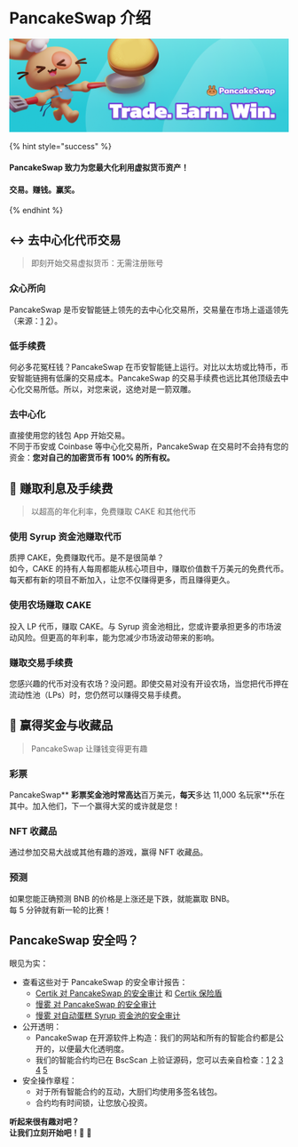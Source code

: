# PancakeSwap 介绍

![](<.gitbook/assets/masthead-twitter-3- (1) (1).png>)

{% hint style="success" %}
#### PancakeSwap 致力为您最大化利用虚拟货币资产！

#### 交易。赚钱。赢奖。
{% endhint %}

## ↔️ 去中心化代币交易

> 即刻开始交易虚拟货币：无需注册账号

### 众心所向

PancakeSwap 是币安智能链上领先的去中心化交易所，交易量在市场上遥遥领先（来源：[1](https://www.coingecko.com/en/exchanges/decentralized) [2](https://coinmarketcap.com/rankings/exchanges/dex/)）。

### 低手续费

何必多花冤枉钱？PancakeSwap 在币安智能链上运行。对比以太坊或比特币，币安智能链拥有低廉的交易成本。PancakeSwap 的交易手续费也远比其他顶级去中心化交易所低。所以，对您来说，这绝对是一箭双雕。

### 去中心化

直接使用您的钱包 App 开始交易。\
不同于币安或 Coinbase 等中心化交易所，PancakeSwap 在交易时不会持有您的资金：**您对自己的加密货币有 100% 的所有权。**

## 💸 赚取利息及手续费

> 以超高的年化利率，免费赚取 CAKE 和其他代币

### 使用 Syrup 资金池赚取代币

质押 CAKE，免费赚取代币。是不是很简单？\
如今，CAKE 的持有人每周都能从核心项目中，赚取价值数千万美元的免费代币。每天都有新的项目不断加入，让您不仅赚得更多，而且赚得更久。

### 使用农场赚取 CAKE

投入 LP 代币，赚取 CAKE。与 Syrup 资金池相比，您或许要承担更多的市场波动风险。但更高的年利率，能为您减少市场波动带来的影响。

### 赚取交易手续费

您感兴趣的代币对没有农场？没问题。即使交易对没有开设农场，当您把代币押在流动性池（LPs）时，您仍然可以赚得交易手续费。

## 🎲 赢得奖金与收藏品

> PancakeSwap 让赚钱变得更有趣

### 彩票

PancakeSwap** **彩票奖金池时常高达**百万美元，**每天**多达 11,000 名玩家**乐在其中。加入他们，下一个赢得大奖的或许就是您！

### NFT 收藏品 

通过参加交易大战或其他有趣的游戏，赢得 NFT 收藏品。

### 预测

如果您能正确预测 BNB 的价格是上涨还是下跌，就能赢取 BNB。\
每 5 分钟就有新一轮的比赛！

## PancakeSwap 安全吗？

眼见为实：

* 查看这些对于 PancakeSwap 的安全审计报告：
  * [Certik 对 PancakeSwap 的安全审计](https://www.certik.org/projects/pancakeswap) 和 [Certik 保险盾](https://shield.certik.foundation)
  * [慢雾 对 PancakeSwap 的安全审计](https://github.com/slowmist/Knowledge-Base/blob/master/open-report/Smart%20Contract%20Security%20Audit%20Report%20%20-%20PancakeSwap.pdf)
  * [慢雾 对自动蛋糕 Syrup 资金池的安全审计](https://github.com/slowmist/Knowledge-Base/blob/master/open-report/Smart%20Contract%20Security%20Audit%20Report%20-%20CakeVault.pdf)
* 公开透明：
  * PancakeSwap 在开源软件上构造：我们的网站和所有的智能合约都是公开的，以便最大化透明度。
  * 我们的智能合约均已在 BscScan 上验证源码，您可以去亲自检查：[1](https://bscscan.com/address/0x10ED43C718714eb63d5aA57B78B54704E256024E) [2](https://bscscan.com/address/0x73feaa1ee314f8c655e354234017be2193c9e24e#code) [3](https://bscscan.com/address/0xbcfccbde45ce874adcb698cc183debcf17952812) [4](https://bscscan.com/address/0x1b96b92314c44b159149f7e0303511fb2fc4774f#code) [5](https://bscscan.com/address/0x92E8CeB7eAeD69fB6E4d9dA43F605D2610214E68) 
* 安全操作章程：
  * 对于所有智能合约的互动，大厨们均使用多签名钱包。
  * 合约均有时间锁，让您放心投资。



**听起来很有趣对吧？**\
**让我们立刻开始吧！**🐰 🥞
